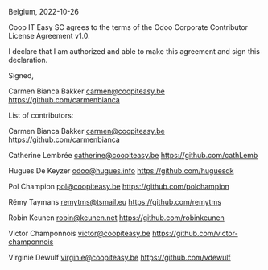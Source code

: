 Belgium, 2022-10-26

Coop IT Easy SC agrees to the terms of the Odoo Corporate Contributor License
Agreement v1.0.

I declare that I am authorized and able to make this agreement and sign this
declaration.

Signed,

Carmen Bianca Bakker <carmen@coopiteasy.be> https://github.com/carmenbianca

List of contributors:

Carmen Bianca Bakker <carmen@coopiteasy.be> https://github.com/carmenbianca

Catherine Lembrée <catherine@coopiteasy.be> https://github.com/cathLemb

Hugues De Keyzer <odoo@hugues.info> https://github.com/huguesdk

Pol Champion <pol@coopiteasy.be> https://github.com/polchampion

Rémy Taymans <remytms@tsmail.eu> https://github.com/remytms

Robin Keunen <robin@keunen.net> https://github.com/robinkeunen

Victor Champonnois <victor@coopiteasy.be> https://github.com/victor-champonnois

Virginie Dewulf <virginie@coopiteasy.be> https://github.com/vdewulf

